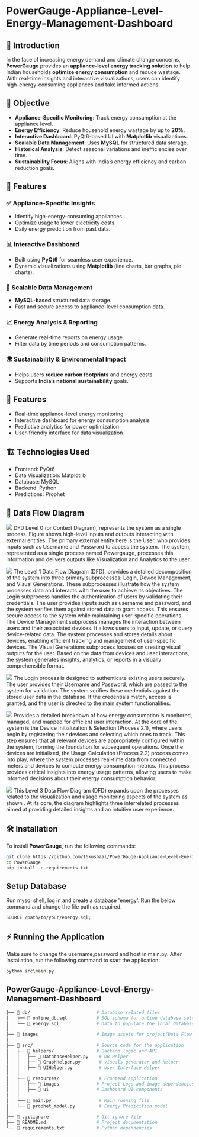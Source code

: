 # PowerGauge-Appliance-Level-Energy-Management-Dashboard

## 📌 Introduction  
In the face of increasing energy demand and climate change concerns, **PowerGauge** provides an **appliance-level energy tracking solution** to help Indian households **optimize energy consumption** and reduce wastage. With real-time insights and interactive visualizations, users can identify high-energy-consuming appliances and take informed actions.

## 🎯 Objective  
- **Appliance-Specific Monitoring**: Track energy consumption at the appliance level.  
- **Energy Efficiency**: Reduce household energy wastage by up to **20%**.  
- **Interactive Dashboard**: PyQt6-based UI with **Matplotlib** visualizations.  
- **Scalable Data Management**: Uses **MySQL** for structured data storage.  
- **Historical Analysis**: Detect seasonal variations and inefficiencies over time.  
- **Sustainability Focus**: Aligns with India’s energy efficiency and carbon reduction goals.  

## 🚀 Features  
### ✅ Appliance-Specific Insights  
- Identify high-energy-consuming appliances.  
- Optimize usage to lower electricity costs.
- Daily energy predcition from past data.

### 📊 Interactive Dashboard  
- Built using **PyQt6** for seamless user experience.  
- Dynamic visualizations using **Matplotlib** (line charts, bar graphs, pie charts).  

### 💾 Scalable Data Management  
- **MySQL-based** structured data storage.  
- Fast and secure access to appliance-level consumption data.  

### 📈 Energy Analysis & Reporting  
- Generate real-time reports on energy usage.  
- Filter data by time periods and consumption patterns.  

### 🌍 Sustainability & Environmental Impact  
- Helps users **reduce carbon footprints** and energy costs.  
- Supports **India’s national sustainability** goals.  


## 📌 Features
- Real-time appliance-level energy monitoring
- Interactive dashboard for energy consumption analysis
- Predictive analytics for power optimization
- User-friendly interface for data visualization

## 🏗 Technologies Used
- Frontend: PyQt6
- Data Visualization: Matplotlib
- Database: MySQL
- Backend: Python
- Predictions: Prophet

## 🔷 Data Flow Diagram
 ![](https://github.com/16kushaal/PowerGauge-Appliance-Level-Energy-Management-Dashboard/blob/master/images/DFD0.png)
 DFD Level 0 (or Context Diagram), represents the system as a single process. Figure shows high-level inputs and outputs interacting with external entities. The primary external entity here is the User, who provides inputs such as Username and Password to access the system. The system, represented as a single process named Powergauge, processes this information and delivers outputs like Visualization and Analytics to the user. 

![](https://github.com/16kushaal/PowerGauge-Appliance-Level-Energy-Management-Dashboard/blob/master/images/DFD%201.png)
The Level 1 Data Flow Diagram (DFD), provides a detailed decomposition of the system into three primary subprocesses: Login, Device Management, and Visual Generations. These subprocesses illustrate how the system processes data and interacts with the user to achieve its objectives. The Login subprocess handles the authentication of users by validating their credentials. The user provides inputs such as username and password, and the system verifies them against stored data to grant access. This ensures secure access to the system while maintaining user-specific operations. The Device Management subprocess manages the interaction between users and their associated devices. It allows users to input, update, or query device-related data. The system processes and stores details about devices, enabling efficient tracking and management of user-specific devices. The Visual Generations subprocess focuses on creating visual outputs for the user. Based on the data from devices and user interactions, the system generates insights, analytics, or reports in a visually comprehensible format. 

![](https://github.com/16kushaal/PowerGauge-Appliance-Level-Energy-Management-Dashboard/blob/master/images/DFD%202.1.png)
The Login process is designed to authenticate existing users securely. The user provides their Username and Password, which are passed to the system for validation. The system verifies these credentials against the stored user data in the database. If the credentials match, access is granted, and the user is directed to the main system functionalities.

![](https://github.com/16kushaal/PowerGauge-Appliance-Level-Energy-Management-Dashboard/blob/master/images/DFD%202.2.png)
Provides a detailed breakdown of how energy consumption is monitored, managed, and mapped for efficient user 
interaction. At the core of the system is the Device Initialization & Selection (Process 2.1), where users begin by registering their devices and selecting which ones to track. This step ensures that all relevant devices are appropriately configured within the system, forming the foundation for subsequent operations. Once the devices are initialized, the Usage Calculation (Process 2.2) process comes into play, where the system processes real-time data from connected meters and devices to compute energy consumption metrics. This process provides critical insights into energy usage patterns, allowing users to make informed decisions about their energy consumption behavior. 

![](https://github.com/16kushaal/PowerGauge-Appliance-Level-Energy-Management-Dashboard/blob/master/images/DFD%202.3.png)
This Level 3 Data Flow Diagram (DFD) expands upon the processes related to the visualization and usage monitoring aspects of the system as shown . At its core, the diagram highlights three interrelated processes 
aimed at providing detailed insights and an intuitive user experience. 

## 🛠 Installation  
To install **PowerGauge**, run the following commands:  
```bash
git clone https://github.com/16kushaal/PowerGauge-Appliance-Level-Energy-Management-Dashboard
cd PowerGauge
pip install -r requirements.txt
```
## Setup Database
Run mysql shell, log in and create a database 'energy'. Run the below command and change the file path as required.
```bash
SOURCE /path/to/your/energy.sql;
```

## ⚡ Running the Application
Make sure to change the username,password and host in main.py. 
After installation, run the following command to start the application:
```bash
python src\main.py
```

## PowerGauge-Appliance-Level-Energy-Management-Dashboard
```bash
├── 📂 db/                         # Database-related files
│   ├── 📄 online_db.sql           # SQL schema for online database setup
│   └── 📄 energy.sql              # Data to populate the local database
│
├── 📂 images                      # Image assets for project(Data Flow Diagrams)
│
├── 📂 src/                        # Source code for the application
│   ├── 📂 helpers/                # Backend logic and API
│   │   ├── 📄 DatabaseHelper.py    # DB Helper
│   │   ├── 📄 GraphHelper.py       # Visuals generator and helper
│   │   ├── 📄 UIHelper.py          # User Interface Helper
│   │
│   ├── 📂 resources/               # Frontend application
│   │   ├── 📂 images              # Project Logo and image dependencies
│   │   ├── 📂 ui                  # Dashboard UI components
│   │
│   └── 📄 main.py                  # Main running file
│   └── 📄 prophet_model.py         # Energy Predicition model
│
├── 📄 .gitignore                  # Git ignore file
├── 📄 README.md                   # Project documentation
└── 📄 requirements.txt            # Python dependencies
```
